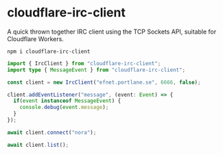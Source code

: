 # cloudflare-irc-client
A quick thrown together IRC client using the TCP Sockets API, suitable for Cloudflare Workers.

```
npm i cloudflare-irc-client
```

```ts
import { IrcClient } from "cloudflare-irc-client";
import type { MessageEvent } from "cloudflare-irc-client";

const client = new IrcClient("efnet.portlane.se", 6666, false);

client.addEventListener("message", (event: Event) => {
  if(event instanceof MessageEvent) {
    console.debug(event.message);
  }
});

await client.connect("nora");

await client.list();
```
